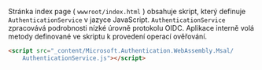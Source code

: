 Stránka index page ( `wwwroot/index.html` ) obsahuje skript, který definuje `AuthenticationService` v jazyce JavaScript. `AuthenticationService` zpracovává podrobnosti nízké úrovně protokolu OIDC. Aplikace interně volá metody definované ve skriptu k provedení operací ověřování.

```html
<script src="_content/Microsoft.Authentication.WebAssembly.Msal/
    AuthenticationService.js"></script>
```
